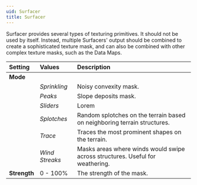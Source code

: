 ```yaml
---
uid: Surfacer
title: Surfacer
---
```


Surfacer provides several types of texturing primitives. It should not be used by itself. Instead, multiple Surfacers' output should be combined to create a sophisticated texture mask, and can also be combined with other complex texture masks, such as the Data Maps.


| Setting      | Values         | Description                                                                   |
| :----------- | :------------- | :---------------------------------------------------------------------------- |
| **Mode**     |                |
|              | *Sprinkling*   | Noisy convexity mask.                                                         |
|              | *Peaks*        | Slope deposits mask.                                                          |
|              | *Sliders*      | Lorem                                                                         |
|              | *Splotches*    | Random splotches on the terrain based on neighboring terrain structures.  |
|              | *Trace*        | Traces the most prominent shapes on the terrain.                              |
|              | *Wind Streaks* | Masks areas where winds would swipe across structures. Useful for weathering. |
| **Strength** | 0 - 100%    | The strength of the mask.                                                     |



